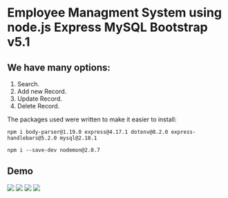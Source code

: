 # Employee Managment System using node.js Express MySQL Bootstrap v5.1

## We have many options:
1. Search.
2. Add new Record.
3. Update Record.
4. Delete Record.

The packages used were written to make it easier to install:
```
npm i body-parser@1.19.0 express@4.17.1 dotenv@8.2.0 express-handlebars@5.2.0 mysql@2.18.1
```
```
npm i --save-dev nodemon@2.0.7
```
## Demo
<div>
<img src="https://user-images.githubusercontent.com/35015159/188751482-d34c29d9-a411-4fe6-8d47-68452a074312.jpg" />
<img src="https://user-images.githubusercontent.com/35015159/188751030-d77e5ff8-063f-4a26-a589-03725375a730.jpg" />
<img src="https://user-images.githubusercontent.com/35015159/188751030-d77e5ff8-063f-4a26-a589-03725375a730.jpg" />
<img src="https://user-images.githubusercontent.com/35015159/188751047-a6db742d-0c0b-4952-b8f9-6ea42bf79ecc.jpg" />
</div>
